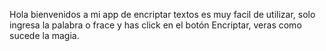 Hola bienvenidos a mi app de encriptar textos 
es muy facil de utilizar, solo ingresa la palabra o frace y has click en el botón Encriptar, veras como sucede la magia.